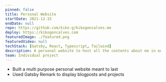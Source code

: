 ```yaml
---
pinned: false
title: Personal Website
startDate: 2021-12-15
endDate: null
repo: https://github.com/kiko-g/kikogoncalves.me
deploy: https://kikogoncalves.com
featuredImage: ./featured.png
featuredVideo: null
techStack: [Gatsby, React, Typescript, Tailwind]
description: A personal website to host all the contents about me in one place.
team: Individual project
---
```


- Built a multi purpose personal website meant to last
- Used Gatsby Remark to display blogposts and projects
